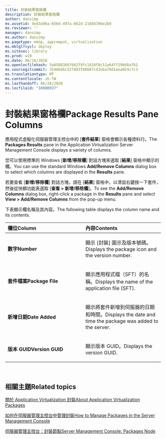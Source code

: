 ```yaml
---
title: 封裝結果窗格欄
description: 封裝結果窗格欄
author: dansimp
ms.assetid: 4ed3a06a-656d-497a-b62d-21684396e2b0
ms.reviewer: ''
manager: dansimp
ms.author: dansimp
ms.pagetype: mdop, appcompat, virtualization
ms.mktglfcycl: deploy
ms.sitesec: library
ms.prod: w10
ms.date: 06/16/2016
ms.openlocfilehash: 5a85883097662f9fc1d10f8c51a64ff290d8a761
ms.sourcegitcommit: 354664bc527d93f80687cd2eba70d1eea024c7c3
ms.translationtype: MT
ms.contentlocale: zh-TW
ms.lasthandoff: 06/26/2020
ms.locfileid: "10800937"
---
```

# <span data-ttu-id="83dc6-103">封裝結果窗格欄</span><span class="sxs-lookup"><span data-stu-id="83dc6-103">Package Results Pane Columns</span></span>


<span data-ttu-id="83dc6-104">應用程式虛擬化伺服器管理主控台中的 [**套件結果**] 窗格會顯示各種資料行。</span><span class="sxs-lookup"><span data-stu-id="83dc6-104">The **Packages Results** pane in the Application Virtualization Server Management Console displays a variety of columns.</span></span>

<span data-ttu-id="83dc6-105">您可以使用標準的 Windows [**新增/移除欄**] 對話方塊來選取 [**結果**] 窗格中顯示的欄。</span><span class="sxs-lookup"><span data-stu-id="83dc6-105">You can use the standard Windows **Add/Remove Columns** dialog box to select which columns are displayed in the **Results** pane.</span></span>

<span data-ttu-id="83dc6-106">若要查看 [**新增/移除欄**] 對話方塊，請在 [**結果**] 窗格中，以滑鼠右鍵按一下套件，然後從快顯功能表選取 [**查看 &gt; 新增/移除欄**]。</span><span class="sxs-lookup"><span data-stu-id="83dc6-106">To see the **Add/Remove Columns** dialog box, right-click a package in the **Results** pane and select **View &gt; Add/Remove Columns** from the pop-up menu.</span></span>

<span data-ttu-id="83dc6-107">下表顯示欄名稱及其內容。</span><span class="sxs-lookup"><span data-stu-id="83dc6-107">The following table displays the column name and its contents.</span></span>

<table>
<colgroup>
<col width="50%" />
<col width="50%" />
</colgroup>
<thead>
<tr class="header">
<th align="left"><span data-ttu-id="83dc6-108">欄位</span><span class="sxs-lookup"><span data-stu-id="83dc6-108">Column</span></span></th>
<th align="left"><span data-ttu-id="83dc6-109">內容</span><span class="sxs-lookup"><span data-stu-id="83dc6-109">Contents</span></span></th>
</tr>
</thead>
<tbody>
<tr class="odd">
<td align="left"><p><strong><span data-ttu-id="83dc6-110">數字</span><span class="sxs-lookup"><span data-stu-id="83dc6-110">Number</span></span></strong></p></td>
<td align="left"><p><span data-ttu-id="83dc6-111">顯示 [封裝] 圖示及版本號碼。</span><span class="sxs-lookup"><span data-stu-id="83dc6-111">Displays the package icon and the version number.</span></span></p></td>
</tr>
<tr class="even">
<td align="left"><p><strong><span data-ttu-id="83dc6-112">套件檔案</span><span class="sxs-lookup"><span data-stu-id="83dc6-112">Package File</span></span></strong></p></td>
<td align="left"><p><span data-ttu-id="83dc6-113">顯示應用程式檔（SFT）的名稱。</span><span class="sxs-lookup"><span data-stu-id="83dc6-113">Displays the name of the application file (SFT).</span></span></p></td>
</tr>
<tr class="odd">
<td align="left"><p><strong><span data-ttu-id="83dc6-114">新增日期</span><span class="sxs-lookup"><span data-stu-id="83dc6-114">Date Added</span></span></strong></p></td>
<td align="left"><p><span data-ttu-id="83dc6-115">顯示將套件新增到伺服器的日期和時間。</span><span class="sxs-lookup"><span data-stu-id="83dc6-115">Displays the date and time the package was added to the server.</span></span></p></td>
</tr>
<tr class="even">
<td align="left"><p><strong><span data-ttu-id="83dc6-116">版本 GUID</span><span class="sxs-lookup"><span data-stu-id="83dc6-116">Version GUID</span></span></strong></p></td>
<td align="left"><p><span data-ttu-id="83dc6-117">顯示版本 GUID。</span><span class="sxs-lookup"><span data-stu-id="83dc6-117">Displays the version GUID.</span></span></p></td>
</tr>
</tbody>
</table>

 

## <span data-ttu-id="83dc6-118">相關主題</span><span class="sxs-lookup"><span data-stu-id="83dc6-118">Related topics</span></span>


[<span data-ttu-id="83dc6-119">關於 Application Virtualization 封裝</span><span class="sxs-lookup"><span data-stu-id="83dc6-119">About Application Virtualization Packages</span></span>](about-application-virtualization-packages.md)

[<span data-ttu-id="83dc6-120">如何在伺服器管理主控台中管理封裝</span><span class="sxs-lookup"><span data-stu-id="83dc6-120">How to Manage Packages in the Server Management Console</span></span>](how-to-manage-packages-in-the-server-management-console.md)

[<span data-ttu-id="83dc6-121">伺服器管理主控台：封裝節點</span><span class="sxs-lookup"><span data-stu-id="83dc6-121">Server Management Console: Packages Node</span></span>](server-management-console-packages-node.md)

 

 





